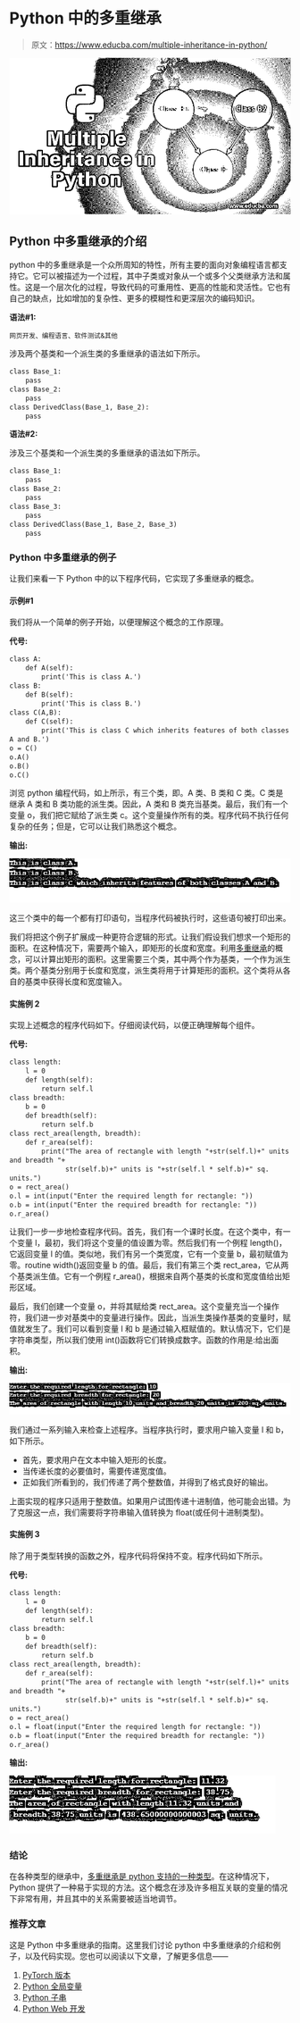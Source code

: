 # Python 中的多重继承

> 原文：<https://www.educba.com/multiple-inheritance-in-python/>

![Multiple Inheritance in Python](img/f704c3ef92a1b2334c932697210cd3d0.png)



## Python 中多重继承的介绍

python 中的多重继承是一个众所周知的特性，所有主要的面向对象编程语言都支持它。它可以被描述为一个过程，其中子类或对象从一个或多个父类继承方法和属性。这是一个层次化的过程，导致代码的可重用性、更高的性能和灵活性。它也有自己的缺点，比如增加的复杂性、更多的模糊性和更深层次的编码知识。

****语法#1:****

<small>网页开发、编程语言、软件测试&其他</small>

涉及两个基类和一个派生类的多重继承的语法如下所示。

```
class Base_1:
	pass
class Base_2:
	pass
class DerivedClass(Base_1, Base_2):
	pass
```

****语法#2:****

涉及三个基类和一个派生类的多重继承的语法如下所示。

```
class Base_1:
	pass
class Base_2:
	pass
class Base_3:
	pass 
class DerivedClass(Base_1, Base_2, Base_3) 
	pass
```

### Python 中多重继承的例子

让我们来看一下 Python 中的以下程序代码，它实现了多重继承的概念。

#### 示例#1

我们将从一个简单的例子开始，以便理解这个概念的工作原理。

****代号:****

```
class A:
    def A(self):
        print('This is class A.')        
class B:
    def B(self):
        print('This is class B.')        
class C(A,B):
    def C(self):
        print('This is class C which inherits features of both classes A and B.')
o = C()
o.A()
o.B()
o.C()
```

浏览 python 编程代码，如上所示，有三个类，即。A 类、B 类和 C 类。C 类是继承 A 类和 B 类功能的派生类。因此，A 类和 B 类充当基类。最后，我们有一个变量 o，我们把它赋给了派生类 c。这个变量操作所有的类。程序代码不执行任何复杂的任务；但是，它可以让我们熟悉这个概念。

****输出:****

![Output 1-2](img/05296a2c7b74118c2643e21e99e48d49.png)



这三个类中的每一个都有打印语句，当程序代码被执行时，这些语句被打印出来。

我们将把这个例子扩展成一种更符合逻辑的形式。让我们假设我们想求一个矩形的面积。在这种情况下，需要两个输入，即矩形的长度和宽度。利用[多重继承](https://www.educba.com/multiple-inheritance-in-php/)的概念，可以计算出矩形的面积。这里需要三个类，其中两个作为基类，一个作为派生类。两个基类分别用于长度和宽度，派生类将用于计算矩形的面积。这个类将从各自的基类中获得长度和宽度输入。

#### 实施例 2

实现上述概念的程序代码如下。仔细阅读代码，以便正确理解每个组件。

****代号:****

```
class length:
    l = 0
    def length(self):  
        return self.l
class breadth:
    b = 0
    def breadth(self):
        return self.b
class rect_area(length, breadth):
    def r_area(self):
        print("The area of rectangle with length "+str(self.l)+" units and breadth "+ 
              str(self.b)+" units is "+str(self.l * self.b)+" sq. units.")
o = rect_area()
o.l = int(input("Enter the required length for rectangle: "))
o.b = int(input("Enter the required breadth for rectangle: "))
o.r_area()
```

让我们一步一步地检查程序代码。首先，我们有一个课时长度。在这个类中，有一个变量 l，最初，我们将这个变量的值设置为零。然后我们有一个例程 length()，它返回变量 l 的值。类似地，我们有另一个类宽度，它有一个变量 b，最初赋值为零。routine width()返回变量 b 的值。最后，我们有第三个类 rect_area，它从两个基类派生值。它有一个例程 r_area()，根据来自两个基类的长度和宽度值给出矩形区域。

最后，我们创建一个变量 o，并将其赋给类 rect_area。这个变量充当一个操作符，我们进一步对基类中的变量进行操作。因此，当派生类操作基类的变量时，赋值就发生了。我们可以看到变量 l 和 b 是通过输入框赋值的。默认情况下，它们是字符串类型，所以我们使用 int()函数将它们转换成数字。函数的作用是:给出面积。

****输出:****

![Multiple Inheritance in Python 1-3](img/e49ca65fc4aafd964aeadea7f31a9a13.png)



我们通过一系列输入来检查上述程序。当程序执行时，要求用户输入变量 l 和 b，如下所示。

*   首先，要求用户在文本中输入矩形的长度。
*   当传递长度的必要值时，需要传递宽度值。
*   正如我们所看到的，我们传递了两个整数值，并得到了格式良好的输出。

上面实现的程序只适用于整数值。如果用户试图传递十进制值，他可能会出错。为了克服这一点，我们需要将字符串输入值转换为 float(或任何十进制类型)。

#### 实施例 3

除了用于类型转换的函数之外，程序代码将保持不变。程序代码如下所示。

****代号:****

```
class length:
    l = 0    
    def length(self):  
        return self.l    
class breadth:
    b = 0    
    def breadth(self):
        return self.b     
class rect_area(length, breadth):
    def r_area(self):
        print("The area of rectangle with length "+str(self.l)+" units and breadth "+ 
              str(self.b)+" units is "+str(self.l * self.b)+" sq. units.")
o = rect_area()
o.l = float(input("Enter the required length for rectangle: "))
o.b = float(input("Enter the required breadth for rectangle: "))
o.r_area()
```

****输出:****

![Multiple Inheritance in Python 1-4](img/766bd64550b5a5de253dfb3d0fe391d5.png)



### 结论

在各种类型的继承中，[多重继承是 python 支持的一种类型](https://www.educba.com/multiple-inheritance-in-c-plus-plus/)。在这种情况下，Python 提供了一种易于实现的方法。这个概念在涉及许多相互关联的变量的情况下非常有用，并且其中的关系需要被适当地调节。

### 推荐文章

这是 Python 中多重继承的指南。这里我们讨论 python 中多重继承的介绍和例子，以及代码实现。您也可以阅读以下文章，了解更多信息——

1.  [PyTorch 版本](https://www.educba.com/pytorch-versions/)
2.  [Python 全局变量](https://www.educba.com/python-global-variable/)
3.  [Python 子串](https://www.educba.com/python-substring/)
4.  [Python Web 开发](https://www.educba.com/python-web-development/)





